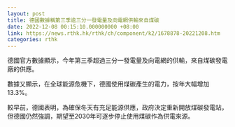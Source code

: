 ```yaml
---
layout: post
title: 德國數據稱第三季逾三分一發電量及向電網供輸來自煤碳
date: 2022-12-08 00:15:10.000000000 +08:00
link: https://news.rthk.hk/rthk/ch/component/k2/1678878-20221208.htm
categories: rthk
---
```


德國官方數據顯示，今年第三季超過三分一發電量及向電網的供輸，來自煤碳發電廠的供應。

數據又顯示，在全球能源危機下，德國使用煤碳產生的電力，按年大幅增加13.3%。

較早前，德國表明，為確保冬天有充足能源供應，政府決定重新開放煤碳發電站，但德國仍然強調，期望至2030年可逐步停止使用煤碳作為供電來源。
